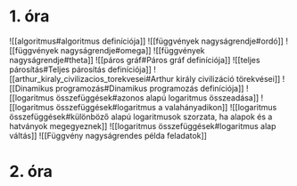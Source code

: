 # 1. óra
![[algoritmus#algoritmus definíciója]]
![[függvények nagyságrendje#ordó]]
![[függvények nagyságrendje#omega]]
![[függvények nagyságrendje#theta]]
![[páros gráf#Páros gráf definíciója]]
![[teljes párosítás#Teljes párosítás definíciója]]
![[arthur_kiraly_civilizacios_torekvesei#Arthur király civilizáció törekvései]]
![[Dinamikus programozás#Dinamikus programozás definíciója]]
![[logaritmus összefüggések#azonos alapú logaritmus összeadása]]
![[logaritmus összefüggések#logaritmus a valahányadikon]]
![[logaritmus összefüggések#különböző alapú logaritmusok szorzata, ha alapok és a hatványok megegyeznek]]
![[logaritmus összefüggések#logaritmus alap váltás]]
![[Függvény nagyságrendes példa feladatok]]
# 2. óra
